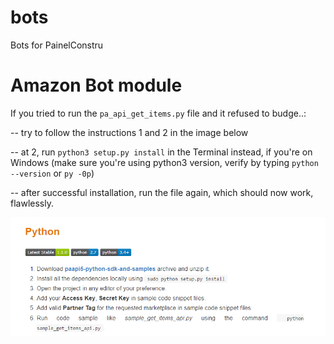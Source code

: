 # bots
Bots for PainelConstru

# Amazon Bot module

If you tried to run the `pa_api_get_items.py` file and it refused to budge..:

-- try to follow the instructions 1 and 2 in the image below

-- at 2, run `python3 setup.py install` in the Terminal instead, if you're on Windows (make sure you're using python3 version, verify by typing `python --version` or `py -0p`)

-- after successful installation, run the file again, which should now work, flawlessly.

![Alt text](<Amazon Bot module/image.png>)

